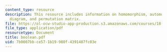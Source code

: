 ```yaml
---
content_type: resource
description: This resource includes information on homomorphism, automorphism, Hasse
  diagram, and permutation matrix.
file: https://ol-ocw-studio-app-production.s3.amazonaws.com/courses/18-318-topics-in-algebraic-combinatorics-spring-2006/7b0007bbce571b19980f4391487fc03e_boolean.pdf
file_type: application/pdf
resourcetype: Document
title: boolean.pdf
uid: 7b0007bb-ce57-1b19-980f-4391487fc03e
---
```

